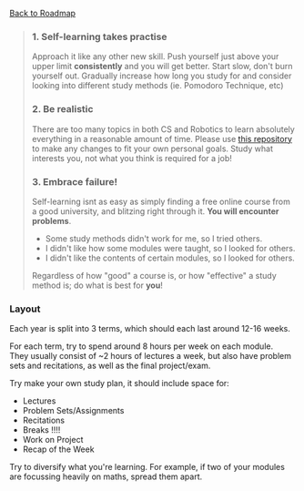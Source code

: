   [Back to Roadmap](README.md)
  

 > ### 1. Self-learning takes practise
 > Approach it like any other new skill. Push yourself just above your upper limit **consistently** and you will get better. Start slow, don't burn yourself out. Gradually increase how long you study for and consider looking into different study methods (ie. Pomodoro Technique, etc)
 >
 > ### 2. Be realistic
 > There are too many topics in both CS and Robotics to learn absolutely everything in a reasonable amount of time. Please use [this repository](https://github.com/Developer-Y/cs-video-courses?tab=readme-ov-file) to make any changes to fit your own personal goals. Study what interests you, not what you think is required for a job!
 >
 > ### 3. Embrace failure!
 >
 > Self-learning isnt as easy as simply finding a free online course from a good university, and blitzing right through it. **You will encounter problems**. 
 > - Some study methods didn't work for me, so I tried others.
 > - I didn't like how some modules were taught, so I looked for others. 
 > - I didn't like the contents of certain modules, so I looked for others. 
 >
 > Regardless of how "good" a course is, or how "effective" a study method is; do what is best for **you**!

### Layout
  Each year is split into 3 terms, which should each last around 12-16 weeks.

  For each term, try to spend around 8 hours per week on each module. \
  They usually consist of ~2 hours of lectures a week, but also have problem sets and recitations, as well as the final project/exam.

  Try make your own study plan, it should include space for:
  - Lectures
  - Problem Sets/Assignments
  - Recitations
  - Breaks   !!!!
  - Work on Project
  - Recap of the Week
  


 Try to diversify what you're learning. For example, if two of your modules are focussing heavily on maths, spread them apart.




